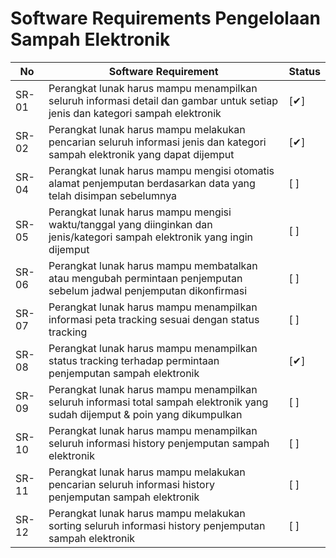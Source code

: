 # Software Requirements Pengelolaan Sampah Elektronik

| No   | Software Requirement                                                                                                              |Status|
| ---- | --------------------------------------------------------------------------------------------------------------------------------  | ---- |
| SR-01 | Perangkat lunak harus mampu menampilkan seluruh informasi detail dan gambar untuk setiap jenis dan kategori sampah elektronik    | [✔]  |
| SR-02 | Perangkat lunak harus mampu melakukan pencarian seluruh informasi jenis dan kategori sampah elektronik yang dapat dijemput       | [✔]  |
| SR-04 | Perangkat lunak harus mampu mengisi otomatis alamat penjemputan berdasarkan data yang telah disimpan sebelumnya                  | [ ]  |
| SR-05 | Perangkat lunak harus mampu mengisi waktu/tanggal yang diinginkan dan jenis/kategori sampah elektronik yang ingin dijemput       | [ ]  |
| SR-06 | Perangkat lunak harus mampu membatalkan atau mengubah permintaan penjemputan sebelum jadwal penjemputan dikonfirmasi             | [ ]  |
| SR-07 | Perangkat lunak harus mampu menampilkan informasi peta tracking sesuai dengan status tracking                                    | [ ]  |
| SR-08 | Perangkat lunak harus mampu menampilkan status tracking terhadap permintaan penjemputan sampah elektronik                        | [✔]  |
| SR-09 | Perangkat lunak harus mampu menampilkan seluruh informasi total sampah elektronik yang sudah dijemput & poin yang dikumpulkan    | [ ]  |
| SR-10 | Perangkat lunak harus mampu menampilkan seluruh informasi history penjemputan sampah elektronik                                  | [ ]  |
| SR-11 | Perangkat lunak harus mampu melakukan pencarian seluruh informasi history penjemputan sampah elektronik                          | [ ]  |
| SR-12 | Perangkat lunak harus mampu melakukan sorting seluruh informasi history penjemputan sampah elektronik                            | [ ]  |
